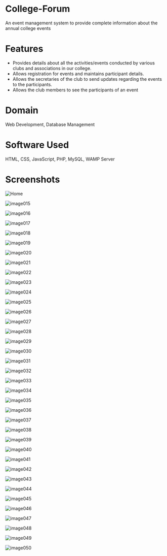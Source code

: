 # College-Forum
An event management system to provide complete information about the annual college events

# Features
-	Provides details about all the activities/events conducted by various clubs and associations in our college.
-	Allows registration for events and maintains participant details. 
- Allows the secretaries of the club to send updates regarding the events to the participants.
- Allows the club members to see the participants of an event

# Domain
Web Development, Database Management 

# Software Used
HTML, CSS, JavaScript, PHP, MySQL, WAMP Server

# Screenshots

![Home](https://user-images.githubusercontent.com/66522297/114924910-16abe800-9e4c-11eb-97c0-8079036a2b2b.JPG)

![image015](https://user-images.githubusercontent.com/66522297/114924911-16abe800-9e4c-11eb-81d1-74a0050a6b90.png)

![image016](https://user-images.githubusercontent.com/66522297/114924913-17447e80-9e4c-11eb-9928-ed7c81de09d6.png)

![image017](https://user-images.githubusercontent.com/66522297/114924914-17dd1500-9e4c-11eb-80e2-0cf063e05542.png)

![image018](https://user-images.githubusercontent.com/66522297/114924917-1875ab80-9e4c-11eb-9f9a-4eb0805eb740.png)

![image019](https://user-images.githubusercontent.com/66522297/114924921-190e4200-9e4c-11eb-8a94-3afa3b9106eb.png)

![image020](https://user-images.githubusercontent.com/66522297/114924926-19a6d880-9e4c-11eb-8c87-8316a232d681.png)

![image021](https://user-images.githubusercontent.com/66522297/114924929-1a3f6f00-9e4c-11eb-92e7-12ddd465ab5a.png)

![image022](https://user-images.githubusercontent.com/66522297/114924932-1a3f6f00-9e4c-11eb-88db-ab2eebd82eb2.png)

![image023](https://user-images.githubusercontent.com/66522297/114924934-1ad80580-9e4c-11eb-985b-478d737fd989.png)

![image024](https://user-images.githubusercontent.com/66522297/114924936-1b709c00-9e4c-11eb-9a60-e5b216c18654.png)

![image025](https://user-images.githubusercontent.com/66522297/114924939-1c093280-9e4c-11eb-8be6-38ba853863d2.png)

![image026](https://user-images.githubusercontent.com/66522297/114924940-1ca1c900-9e4c-11eb-8d1c-3e349e70514a.png)

![image027](https://user-images.githubusercontent.com/66522297/114924943-1d3a5f80-9e4c-11eb-8ccc-47a4aa5888a6.png)

![image028](https://user-images.githubusercontent.com/66522297/114924946-1dd2f600-9e4c-11eb-9aeb-9354cd4cf0a6.png)

![image029](https://user-images.githubusercontent.com/66522297/114924947-1e6b8c80-9e4c-11eb-87a4-779fbb4312bf.png)

![image030](https://user-images.githubusercontent.com/66522297/114924953-1f042300-9e4c-11eb-960a-fa4594dfa45a.png)

![image031](https://user-images.githubusercontent.com/66522297/114924955-1f9cb980-9e4c-11eb-8c5f-cdcb0a94cba4.png)

![image032](https://user-images.githubusercontent.com/66522297/114924958-20355000-9e4c-11eb-9242-bb97bb77c0f4.png)

![image033](https://user-images.githubusercontent.com/66522297/114924960-20355000-9e4c-11eb-9983-fa09b32cdec6.png)

![image034](https://user-images.githubusercontent.com/66522297/114924963-20cde680-9e4c-11eb-8be8-436d7fd22724.png)

![image035](https://user-images.githubusercontent.com/66522297/114924965-21667d00-9e4c-11eb-9930-93263cd9374f.png)

![image036](https://user-images.githubusercontent.com/66522297/114924969-21ff1380-9e4c-11eb-8dde-ef35e3a6df78.png)

![image037](https://user-images.githubusercontent.com/66522297/114924869-0e53ad00-9e4c-11eb-8561-85967fd81b1d.png)

![image038](https://user-images.githubusercontent.com/66522297/114924876-101d7080-9e4c-11eb-8b93-e6c8e89aa93a.png)

![image039](https://user-images.githubusercontent.com/66522297/114924881-101d7080-9e4c-11eb-9ddc-3681df5511bd.png)

![image040](https://user-images.githubusercontent.com/66522297/114924886-10b60700-9e4c-11eb-88e6-e9e40ddfa273.png)

![image041](https://user-images.githubusercontent.com/66522297/114924888-114e9d80-9e4c-11eb-92c2-ddd4338edf5a.png)

![image042](https://user-images.githubusercontent.com/66522297/114924889-11e73400-9e4c-11eb-9f79-9eb36b807259.png)

![image043](https://user-images.githubusercontent.com/66522297/114924891-127fca80-9e4c-11eb-8009-b569bc9cccab.png)

![image044](https://user-images.githubusercontent.com/66522297/114924895-13186100-9e4c-11eb-8220-e865d964f260.png)

![image045](https://user-images.githubusercontent.com/66522297/114924896-13b0f780-9e4c-11eb-822a-4426a86126de.png)

![image046](https://user-images.githubusercontent.com/66522297/114924900-14498e00-9e4c-11eb-824c-596e7abdeabd.png)

![image047](https://user-images.githubusercontent.com/66522297/114924902-14498e00-9e4c-11eb-86c2-fd03a1926816.png)

![image048](https://user-images.githubusercontent.com/66522297/114924906-14e22480-9e4c-11eb-9d35-73c76895a3ac.png)

![image049](https://user-images.githubusercontent.com/66522297/114924907-157abb00-9e4c-11eb-87ad-9ac4ff2d14d4.png)

![image050](https://user-images.githubusercontent.com/66522297/114924909-16135180-9e4c-11eb-9ea5-a2e1e47fc31e.png)
